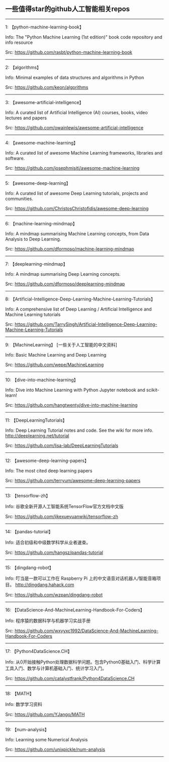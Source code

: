 ## 一些值得star的github人工智能相关repos
---------------------------------------------------------------------------------------------------------
1: 【python-machine-learning-book】

Info: The "Python Machine Learning (1st edition)" book code repository and info resource

Src: https://github.com/rasbt/python-machine-learning-book

---------------------------------------------------------------------------------------------------------

2: 【algorithms】

Info: Minimal examples of data structures and algorithms in Python

Src: https://github.com/keon/algorithms

---------------------------------------------------------------------------------------------------------

3: 【awesome-artificial-intelligence】

Info: A curated list of Artificial Intelligence (AI) courses, books, video lectures and papers

Src: https://github.com/owainlewis/awesome-artificial-intelligence

---------------------------------------------------------------------------------------------------------

4: 【awesome-machine-learning】

Info: A curated list of awesome Machine Learning frameworks, libraries and software.

Src: https://github.com/josephmisiti/awesome-machine-learning

---------------------------------------------------------------------------------------------------------

5: 【awesome-deep-learning】

Info: A curated list of awesome Deep Learning tutorials, projects and communities.

Src: https://github.com/ChristosChristofidis/awesome-deep-learning

---------------------------------------------------------------------------------------------------------

6: 【machine-learning-mindmap】

Info: A mindmap summarising Machine Learning concepts, from Data Analysis to Deep Learning.

Src: https://github.com/dformoso/machine-learning-mindmap

---------------------------------------------------------------------------------------------------------

7: 【deeplearning-mindmap】

Info: A mindmap summarising Deep Learning concepts.

Src: https://github.com/dformoso/deeplearning-mindmap

---------------------------------------------------------------------------------------------------------

8: 【Artificial-Intelligence-Deep-Learning-Machine-Learning-Tutorials】

Info: A comprehensive list of Deep Learning / Artificial Intelligence and Machine Learning tutorials

Src: https://github.com/TarrySingh/Artificial-Intelligence-Deep-Learning-Machine-Learning-Tutorials

---------------------------------------------------------------------------------------------------------

9: 【MachineLearning】 [一些关于人工智能的中文资料]

Info: Basic Machine Learning and Deep Learning

Src: https://github.com/wepe/MachineLearning

---------------------------------------------------------------------------------------------------------

10: 【dive-into-machine-learning】

Info: Dive into Machine Learning with Python Jupyter notebook and scikit-learn! 

Src: https://github.com/hangtwenty/dive-into-machine-learning

---------------------------------------------------------------------------------------------------------

11: 【DeepLearningTutorials】

Info: Deep Learning Tutorial notes and code. See the wiki for more info. http://deeplearning.net/tutorial

Src: https://github.com/lisa-lab/DeepLearningTutorials

---------------------------------------------------------------------------------------------------------

12: 【awesome-deep-learning-papers】

Info: The most cited deep learning papers

Src: https://github.com/terryum/awesome-deep-learning-papers

---------------------------------------------------------------------------------------------------------

13: 【tensorflow-zh】

Info: 谷歌全新开源人工智能系统TensorFlow官方文档中文版

Src: https://github.com/jikexueyuanwiki/tensorflow-zh

---------------------------------------------------------------------------------------------------------

14: 【pandas-tutorial】

Info: 适合初级和中级数学科学从业者速查。

Src: https://github.com/hangsz/pandas-tutorial

---------------------------------------------------------------------------------------------------------

15: 【dingdang-robot】

Info: 叮当是一款可以工作在 Raspberry Pi 上的中文语音对话机器人/智能音箱项目。 http://dingdang.hahack.com

Src: https://github.com/wzpan/dingdang-robot

---------------------------------------------------------------------------------------------------------

16: 【DataScience-And-MachineLearning-Handbook-For-Coders】

Info: 程序猿的数据科学与机器学习实战手册

Src: https://github.com/wxyyxc1992/DataScience-And-MachineLearning-Handbook-For-Coders

---------------------------------------------------------------------------------------------------------

17: 【Python4DataScience.CH】

Info: 从0开始接触Python处理数据科学问题。包含Python0基础入门、科学计算工具入门、数学与计算机基础入门、统计学习入门。

Src: https://github.com/catalystfrank/Python4DataScience.CH

---------------------------------------------------------------------------------------------------------

18: 【MATH】

Info: 数学学习资料

Src: https://github.com/YJango/MATH

---------------------------------------------------------------------------------------------------------

19: 【num-analysis】

Info: Learning some Numerical Analysis

Src: https://github.com/unixpickle/num-analysis

---------------------------------------------------------------------------------------------------------
